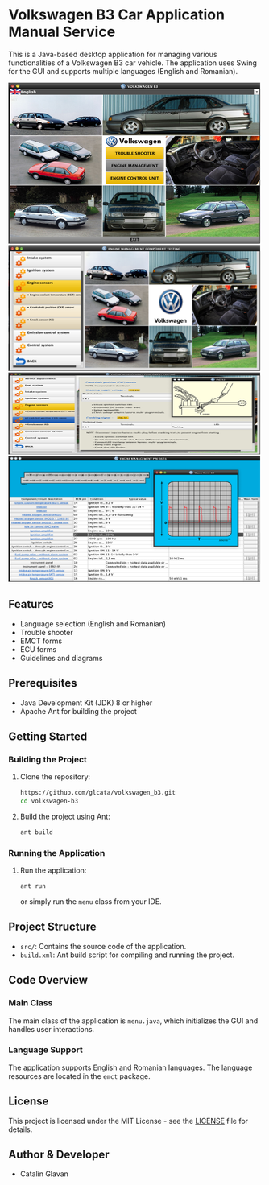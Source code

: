 # Volkswagen B3 Car Application Manual Service

This is a Java-based desktop application for managing various functionalities of a Volkswagen B3 car vehicle. The application uses Swing for the GUI and supports multiple languages (English and Romanian).

<img src="/overview/menu.png" alt="drawing" style="width:500px;height:320px"/>
<img src="/overview/engine_management.png" alt="drawing" style="width:500px;height:250px"/>
<img src="/overview/engine_management_crankshaft.png" alt="drawing" style="width:500px;height:163px"/>
<img src="/overview/ecu.png" alt="drawing" style="width:500px;height:250px"/>


## Features

- Language selection (English and Romanian)
- Trouble shooter
- EMCT forms
- ECU forms
- Guidelines and diagrams

## Prerequisites

- Java Development Kit (JDK) 8 or higher
- Apache Ant for building the project

## Getting Started

### Building the Project

1. Clone the repository:
    ```sh
   https://github.com/glcata/volkswagen_b3.git
    cd volkswagen-b3
    ```

2. Build the project using Ant:
    ```sh
    ant build
    ```

### Running the Application

1. Run the application:
    ```sh
    ant run
    ```
   or simply run the `menu` class from your IDE.

## Project Structure

- `src/`: Contains the source code of the application.
- `build.xml`: Ant build script for compiling and running the project.

## Code Overview

### Main Class

The main class of the application is `menu.java`, which initializes the GUI and handles user interactions.

### Language Support

The application supports English and Romanian languages. The language resources are located in the `emct` package.

## License

This project is licensed under the MIT License - see the [LICENSE](LICENSE) file for details.

## Author & Developer

- Catalin Glavan
